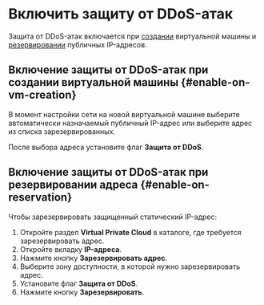 # Включить защиту от DDoS-атак

Защита от DDoS-атак включается при [создании](../../compute/quickstart/quick-create-linux) виртуальной машины и [резервировании](get-static-ip.md) публичных IP-адресов.

## Включение защиты от DDoS-атак при создании виртуальной машины {#enable-on-vm-creation}

В момент настройки сети на новой виртуальной машине выберите автоматически назначаемый публичный IP-адрес или выберите адрес из списка зарезервированных. 

После выбора адреса установите флаг **Защита от DDoS**.

## Включение защиты от DDoS-атак при резервировании адреса {#enable-on-reservation}

Чтобы зарезервировать защищенный статический IP-адрес:

1. Откройте раздел **Virtual Private Cloud** в каталоге, где требуется зарезервировать адрес.
1. Откройте вкладку **IP-адреса**.
1. Нажмите кнопку **Зарезервировать адрес**.
1. Выберите зону доступности, в которой нужно зарезервировать адрес.
1. Установите флаг **Защита от DDoS**.
1. Нажмите кнопку **Зарезервировать**.